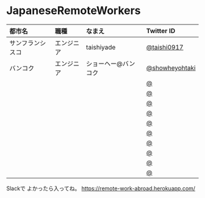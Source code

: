 # JapaneseRemoteWorkers


| 都市名 | 職種 | なまえ | Twitter ID |
|:-----------|:-----------|:-----------|:-----------|
| サンフランシスコ | エンジニア | taishiyade | [@taishi0917](https://twitter.com/taishi0917) |
| バンコク | エンジニア | ショーヘー@バンコク | [@showheyohtaki](https://twitter.com/showheyohtaki) |
|  |  |  | [@]() |
|  |  |  | [@]() |
|  |  |  | [@]() |
|  |  |  | [@]() |
|  |  |  | [@]() |
|  |  |  | [@]() |
|  |  |  | [@]() |
|  |  |  | [@]() |
|  |  |  | [@]() |
|  |  |  | [@]() |




Slackで
よかったら入ってね。
https://remote-work-abroad.herokuapp.com/
